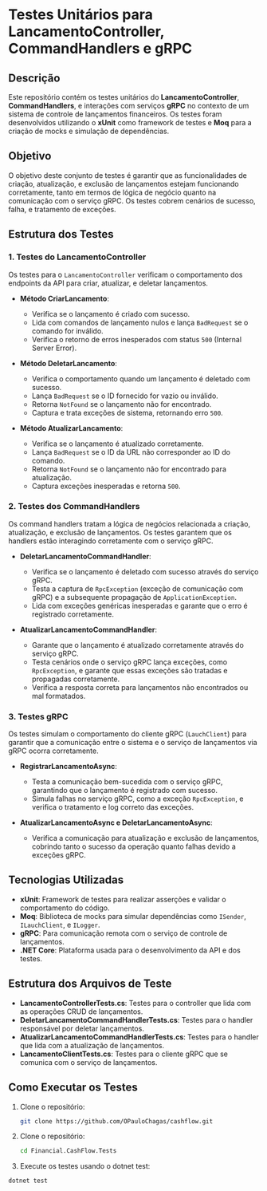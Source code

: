# Testes Unitários para LancamentoController, CommandHandlers e gRPC

## Descrição

Este repositório contém os testes unitários do **LancamentoController**, **CommandHandlers**, e interações com serviços **gRPC** no contexto de um sistema de controle de lançamentos financeiros. Os testes foram desenvolvidos utilizando o **xUnit** como framework de testes e **Moq** para a criação de mocks e simulação de dependências.

## Objetivo

O objetivo deste conjunto de testes é garantir que as funcionalidades de criação, atualização, e exclusão de lançamentos estejam funcionando corretamente, tanto em termos de lógica de negócio quanto na comunicação com o serviço gRPC. Os testes cobrem cenários de sucesso, falha, e tratamento de exceções.

## Estrutura dos Testes

### 1. Testes do LancamentoController

Os testes para o `LancamentoController` verificam o comportamento dos endpoints da API para criar, atualizar, e deletar lançamentos.

- **Método CriarLancamento**:
  - Verifica se o lançamento é criado com sucesso.
  - Lida com comandos de lançamento nulos e lança `BadRequest` se o comando for inválido.
  - Verifica o retorno de erros inesperados com status `500` (Internal Server Error).

- **Método DeletarLancamento**:
  - Verifica o comportamento quando um lançamento é deletado com sucesso.
  - Lança `BadRequest` se o ID fornecido for vazio ou inválido.
  - Retorna `NotFound` se o lançamento não for encontrado.
  - Captura e trata exceções de sistema, retornando erro `500`.

- **Método AtualizarLancamento**:
  - Verifica se o lançamento é atualizado corretamente.
  - Lança `BadRequest` se o ID da URL não corresponder ao ID do comando.
  - Retorna `NotFound` se o lançamento não for encontrado para atualização.
  - Captura exceções inesperadas e retorna `500`.

### 2. Testes dos CommandHandlers

Os command handlers tratam a lógica de negócios relacionada a criação, atualização, e exclusão de lançamentos. Os testes garantem que os handlers estão interagindo corretamente com o serviço gRPC.

- **DeletarLancamentoCommandHandler**:
  - Verifica se o lançamento é deletado com sucesso através do serviço gRPC.
  - Testa a captura de `RpcException` (exceção de comunicação com gRPC) e a subsequente propagação de `ApplicationException`.
  - Lida com exceções genéricas inesperadas e garante que o erro é registrado corretamente.

- **AtualizarLancamentoCommandHandler**:
  - Garante que o lançamento é atualizado corretamente através do serviço gRPC.
  - Testa cenários onde o serviço gRPC lança exceções, como `RpcException`, e garante que essas exceções são tratadas e propagadas corretamente.
  - Verifica a resposta correta para lançamentos não encontrados ou mal formatados.

### 3. Testes gRPC

Os testes simulam o comportamento do cliente gRPC (`LauchClient`) para garantir que a comunicação entre o sistema e o serviço de lançamentos via gRPC ocorra corretamente.

- **RegistrarLancamentoAsync**:
  - Testa a comunicação bem-sucedida com o serviço gRPC, garantindo que o lançamento é registrado com sucesso.
  - Simula falhas no serviço gRPC, como a exceção `RpcException`, e verifica o tratamento e log correto das exceções.
  
- **AtualizarLancamentoAsync e DeletarLancamentoAsync**:
  - Verifica a comunicação para atualização e exclusão de lançamentos, cobrindo tanto o sucesso da operação quanto falhas devido a exceções gRPC.
  
## Tecnologias Utilizadas

- **xUnit**: Framework de testes para realizar asserções e validar o comportamento do código.
- **Moq**: Biblioteca de mocks para simular dependências como `ISender`, `ILauchClient`, e `ILogger`.
- **gRPC**: Para comunicação remota com o serviço de controle de lançamentos.
- **.NET Core**: Plataforma usada para o desenvolvimento da API e dos testes.

## Estrutura dos Arquivos de Teste

- **LancamentoControllerTests.cs**: Testes para o controller que lida com as operações CRUD de lançamentos.
- **DeletarLancamentoCommandHandlerTests.cs**: Testes para o handler responsável por deletar lançamentos.
- **AtualizarLancamentoCommandHandlerTests.cs**: Testes para o handler que lida com a atualização de lançamentos.
- **LancamentoClientTests.cs**: Testes para o cliente gRPC que se comunica com o serviço de lançamentos.

## Como Executar os Testes

1. Clone o repositório:
   ```bash
   git clone https://github.com/OPauloChagas/cashflow.git
2. Clone o repositório:
   ```bash
   cd Financial.CashFlow.Tests
3. Execute os testes usando o dotnet test:
  ```bash
  dotnet test

